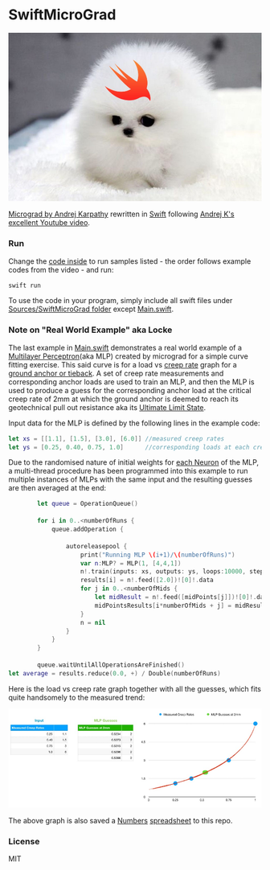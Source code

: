 # SwiftMicroGrad

![oiii](puppySwifty.jpg)

[Micrograd by Andrej Karpathy](https://github.com/karpathy/micrograd) rewritten in [Swift](https://github.com/apple/swift) following [Andrej K's excellent Youtube video](https://www.youtube.com/watch?v=VMj-3S1tku0).

### Run

Change the [code inside](Sources/SwiftMicroGrad/Main.swift) to run samples listed - the order follows example codes from the video - and run:

```bash
swift run
```

To use the code in your program, simply include all swift files under [Sources/SwiftMicroGrad folder](Sources/SwiftMicroGrad) except [Main.swift](Sources/SwiftMicroGrad/Main.swift).

### Note on "Real World Example" aka Locke

The last example in [Main.swift](Sources/SwiftMicroGrad/Main.swift) demonstrates a real world example of a [Multilayer Perceptron](https://en.wikipedia.org/wiki/Multilayer_perceptron)(aka MLP) created by micrograd for a simple curve fitting exercise. This said curve is for a load vs [creep rate](https://en.wikipedia.org/wiki/Creep_(deformation)) graph for a [ground anchor or tieback](https://en.wikipedia.org/wiki/Tieback_(geotechnical)). A set of creep rate measurements and corresponding anchor loads are used to train an MLP, and then the MLP is used to produce a guess for the corresponding anchor load at the critical creep rate of 2mm at which the ground anchor is deemed to reach its geotechnical pull out resistance aka its [Ultimate Limit State](https://en.wikipedia.org/wiki/Limit_state_design#Ultimate_limit_state_(ULS)). 

Input data for the MLP is defined by the following lines in the example code:

```swift
let xs = [[1.1], [1.5], [3.0], [6.0]] //measured creep rates
let ys = [0.25, 0.40, 0.75, 1.0]      //corresponding loads at each creep rate is measured
```

Due to the randomised nature of initial weights for [each Neuron](Sources/SwiftMicroGrad/Neuron.swift)  of the MLP, a multi-thread procedure has been programmed into this example to run multiple instances of MLPs with the same input and the resulting guesses are then averaged at the end:

```swift
        let queue = OperationQueue()

        for i in 0..<numberOfRuns {
            queue.addOperation {
                
                autoreleasepool {
                    print("Running MLP \(i+1)/\(numberOfRuns)")
                    var n:MLP? = MLP(1, [4,4,1])
                    n!.train(inputs: xs, outputs: ys, loops:10000, stepForGradDescent: 0.05, lossThreshold: 10e-5, verbose: false)
                    results[i] = n!.feed([2.0])![0]!.data
                    for j in 0..<numberOfMids {
                        let midResult = n!.feed([midPoints[j]])![0]!.data
                        midPointsResults[i*numberOfMids + j] = midResult
                    }
                    n = nil
                }
            }
        }

        queue.waitUntilAllOperationsAreFinished()
let average = results.reduce(0.0, +) / Double(numberOfRuns)
```

Here is the load vs creep rate graph together with all the guesses, which fits quite handsomely to the measured trend:

![locke-graph](locke.jpg)


The above graph is also saved a [Numbers](https://www.apple.com/numbers) [spreadsheet](./locke-creep_rate-estimations.numbers) to this repo.

### License

MIT
